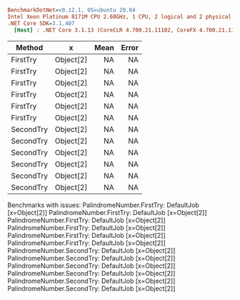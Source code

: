 ``` ini

BenchmarkDotNet=v0.12.1, OS=ubuntu 20.04
Intel Xeon Platinum 8171M CPU 2.60GHz, 1 CPU, 2 logical and 2 physical cores
.NET Core SDK=3.1.407
  [Host] : .NET Core 3.1.13 (CoreCLR 4.700.21.11102, CoreFX 4.700.21.11602), X64 RyuJIT


```
|    Method |         x | Mean | Error |
|---------- |---------- |-----:|------:|
|  FirstTry | Object[2] |   NA |    NA |
|  FirstTry | Object[2] |   NA |    NA |
|  FirstTry | Object[2] |   NA |    NA |
|  FirstTry | Object[2] |   NA |    NA |
|  FirstTry | Object[2] |   NA |    NA |
|  FirstTry | Object[2] |   NA |    NA |
| SecondTry | Object[2] |   NA |    NA |
| SecondTry | Object[2] |   NA |    NA |
| SecondTry | Object[2] |   NA |    NA |
| SecondTry | Object[2] |   NA |    NA |
| SecondTry | Object[2] |   NA |    NA |
| SecondTry | Object[2] |   NA |    NA |

Benchmarks with issues:
  PalindromeNumber.FirstTry: DefaultJob [x=Object[2]]
  PalindromeNumber.FirstTry: DefaultJob [x=Object[2]]
  PalindromeNumber.FirstTry: DefaultJob [x=Object[2]]
  PalindromeNumber.FirstTry: DefaultJob [x=Object[2]]
  PalindromeNumber.FirstTry: DefaultJob [x=Object[2]]
  PalindromeNumber.FirstTry: DefaultJob [x=Object[2]]
  PalindromeNumber.SecondTry: DefaultJob [x=Object[2]]
  PalindromeNumber.SecondTry: DefaultJob [x=Object[2]]
  PalindromeNumber.SecondTry: DefaultJob [x=Object[2]]
  PalindromeNumber.SecondTry: DefaultJob [x=Object[2]]
  PalindromeNumber.SecondTry: DefaultJob [x=Object[2]]
  PalindromeNumber.SecondTry: DefaultJob [x=Object[2]]
